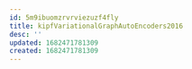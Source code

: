 ```yaml
---
id: 5m9ibuomzrvrviezuzf4fly
title: kipfVariationalGraphAutoEncoders2016
desc: ''
updated: 1682471781309
created: 1682471781309
---
```

